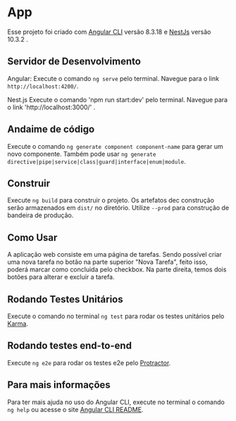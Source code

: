 # App

Esse projeto foi criado com [Angular CLI](https://github.com/angular/angular-cli) versão 8.3.18 e [NestJs](https://github.com/nestjs/docs.nestjs.com)  versão 10.3.2 .

## Servidor de Desenvolvimento
Angular:
Execute o comando `ng serve` pelo terminal. Navegue para o link `http://localhost:4200/`.

Nest.js
Execute o comando 'npm run start:dev' pelo terminal. Navegue para o link 'http://localhost:3000/' .

## Andaime de código

Execute o comando `ng generate component component-name` para gerar um novo componente. Também pode usar `ng generate directive|pipe|service|class|guard|interface|enum|module`.

## Construir

Execute `ng build` para construir o projeto. Os artefatos dec construção serão armazenados em `dist/` no diretório. Utilize `--prod` para construção de bandeira de produção.

## Como Usar

A aplicação web consiste em uma página de tarefas. Sendo possível criar uma nova tarefa no botão na parte superior "Nova Tarefa", feito isso, poderá marcar como concluida pelo checkbox. Na parte direita, temos dois botões para alterar e excluir a tarefa.

## Rodando Testes Unitários

Execute o comando no terminal `ng test` para rodar os testes unitários pelo [Karma](https://karma-runner.github.io).

## Rodando testes end-to-end

Execute `ng e2e` para rodar os testes e2e pelo [Protractor](http://www.protractortest.org/).

## Para mais informações

Para ter mais ajuda no uso do Angular CLI, execute no terminal o comando `ng help` ou acesse o site [Angular CLI README](https://github.com/angular/angular-cli/blob/master/README.md).
